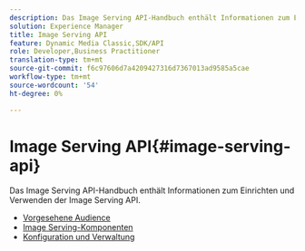 ```yaml
---
description: Das Image Serving API-Handbuch enthält Informationen zum Einrichten und Verwenden der Image Serving API.
solution: Experience Manager
title: Image Serving API
feature: Dynamic Media Classic,SDK/API
role: Developer,Business Practitioner
translation-type: tm+mt
source-git-commit: f6c97606d7a4209427316d7367013ad9585a5cae
workflow-type: tm+mt
source-wordcount: '54'
ht-degree: 0%

---
```



# Image Serving API{#image-serving-api}

Das Image Serving API-Handbuch enthält Informationen zum Einrichten und Verwenden der Image Serving API.

* [Vorgesehene Audience](c-intended-audience.md)
* [Image Serving-Komponenten](r-components.md)
* [Konfiguration und Verwaltung](c-configuration-and-administration/c-configuration-and-administration.md)

